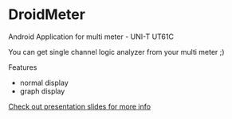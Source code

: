 # DroidMeter

Android Application for multi meter - UNI-T UT61C

You can get single channel logic analyzer from your multi meter ;)

Features
- normal display
- graph display

[Check out presentation slides for more info](https://kost.github.io/slides/hardware-hacking-4-android-updates.js/#/15/4)
